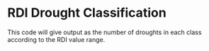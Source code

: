 # RDI Drought Classification
This code will give output as the number of droughts in each class according to the RDI value range.
